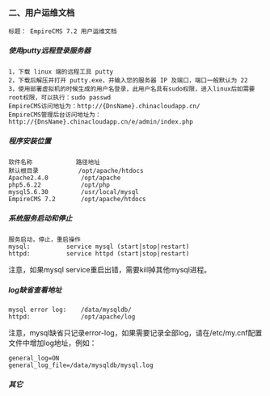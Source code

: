 ### 二、用户运维文档
	标题： EmpireCMS 7.2 用户运维文档

##### 使用putty远程登录服务器

	1，下载 linux 端的远程工具 putty 
	2，下载后解压并打开 putty.exe，并输入您的服务器 IP 及端口，端口一般默认为 22
	3，使用部署虚拟机的时候生成的用户名登录，此用户名具有sudo权限，进入linux后如需要root权限，可以执行：sudo passwd
	EmpireCMS访问地址为：http://{DnsName}.chinacloudapp.cn/
	EmpireCMS管理后台访问地址为：http://{DnsName}.chinacloudapp.cn/e/admin/index.php

##### 程序安装位置

	软件名称 			路径地址 
	默认根目录 			/opt/apache/htdocs 
	Apache2.4.0 		/opt/apache 
	php5.6.22 			/opt/php 
	mysql5.6.30 		/usr/local/mysql 
	EmpireCMS 7.2		/opt/apache/htdocs

##### 系统服务启动和停止

	服务启动，停止，重启操作 
	mysql:          service mysql (start|stop|restart) 
	httpd:          service httpd (start|stop|restart)

注意，如果mysql service重启出错，需要kill掉其他mysql进程。

##### log缺省查看地址

	mysql error log:    /data/mysqldb/ 
	httpd:          	/opt/apache/log

注意，mysql缺省只记录error-log，如果需要记录全部log，请在/etc/my.cnf配置文件中增加log地址，例如：

	general_log=ON  
	general_log_file=/data/mysqldb/mysql.log

##### 其它
	